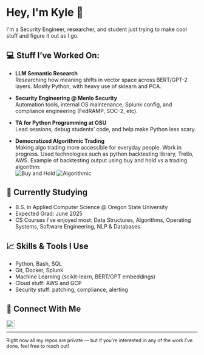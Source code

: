 <h1>Hey, I'm Kyle 👋</h1>

<p>I'm a Security Engineer, researcher, and student just trying to make cool stuff and figure it out as I go.</p>

<h2>💻 Stuff I’ve Worked On:</h2>

- <b>LLM Semantic Research</b>  
  Researching how meaning shifts in vector space across BERT/GPT-2 layers. Mostly Python, with heavy use of sklearn and PCA.

- <b>Security Engineering @ Menlo Security</b>  
  Automation tools, internal OS maintenance, Splunk config, and compliance engineering (FedRAMP, SOC-2, etc).

- <b>TA for Python Programming at OSU</b>  
  Lead sessions, debug students’ code, and help make Python less scary.

- <b>Democratized Algorithmic Trading</b>  
  Making algo trading more accessible for everyday people. Work in progress.
  Used technologies such as python backtesting library, Trello, AWS.
  Example of backtesting output using buy and hold vs a trading algorithm:                                        
  ![Buy and Hold](https://github.com/user-attachments/assets/58af3963-d9f0-44dd-b567-6b89133d4d9c) ![Algorithmic](https://github.com/user-attachments/assets/34a272fe-d713-405b-a03a-94d3b848c962)

<h2>📘
 Currently Studying</h2>

- B.S. in Applied Computer Science @ Oregon State University  
- Expected Grad: June 2025  
- CS Courses I've enjoyed most: Data Structures, Algorithms, Operating Systems, Software Engineering, NLP & Databases

<h2>📈 Skills & Tools I Use</h2>

- Python, Bash, SQL
- Git, Docker, Splunk
- Machine Learning (scikit-learn, BERT/GPT embeddings)
- Cloud stuff: AWS and GCP
- Security stuff: patching, compliance, alerting

<h2>🤳 Connect With Me</h2>

<a href="https://www.linkedin.com/in/kyle-free33">
  <img align="left" alt="Kyle Free | LinkedIn" width="22px" src="https://cdn.jsdelivr.net/npm/simple-icons@v3/icons/linkedin.svg" />
</a>

<br>

---

<p style="font-size: 0.9em;">
Right now all my repos are private — but if you're interested in any of the work I’ve done, feel free to reach out!
</p>
